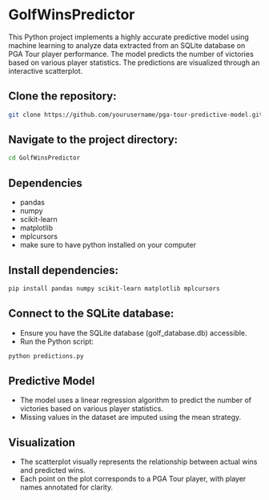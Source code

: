 ﻿# GolfWinsPredictor
This Python project implements a highly accurate predictive model using machine learning to analyze data extracted from an SQLite database on PGA Tour player performance. The model predicts the number of victories based on various player statistics. The predictions are visualized through an interactive scatterplot.

## Clone the repository:

```bash
git clone https://github.com/yourusername/pga-tour-predictive-model.git
```
## Navigate to the project directory:

``` bash
cd GolfWinsPredictor
```
## Dependencies
- pandas
- numpy
- scikit-learn
- matplotlib
- mplcursors
- make sure to have python installed on your computer 
## Install dependencies:

``` bash
pip install pandas numpy scikit-learn matplotlib mplcursors
```
## Connect to the SQLite database:

- Ensure you have the SQLite database (golf_database.db) accessible.
- Run the Python script:

``` bash
python predictions.py
 ```

## Predictive Model
- The model uses a linear regression algorithm to predict the number of victories based on various player statistics.
- Missing values in the dataset are imputed using the mean strategy.
## Visualization
- The scatterplot visually represents the relationship between actual wins and predicted wins.
- Each point on the plot corresponds to a PGA Tour player, with player names annotated for clarity.
